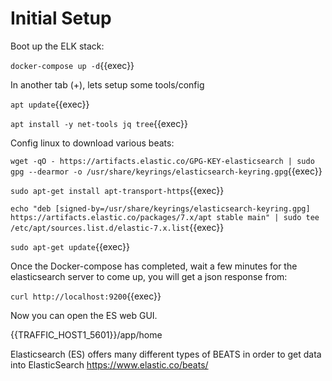 
# Initial Setup

Boot up the ELK stack:

`docker-compose up -d`{{exec}}

In another tab (+), lets setup some tools/config

`apt update`{{exec}}

`apt install -y net-tools jq tree`{{exec}}

Config linux to download various beats:

`wget -qO - https://artifacts.elastic.co/GPG-KEY-elasticsearch | sudo gpg --dearmor -o /usr/share/keyrings/elasticsearch-keyring.gpg`{{exec}}

`sudo apt-get install apt-transport-https`{{exec}}

`echo "deb [signed-by=/usr/share/keyrings/elasticsearch-keyring.gpg] https://artifacts.elastic.co/packages/7.x/apt stable main" | sudo tee /etc/apt/sources.list.d/elastic-7.x.list`{{exec}}

`sudo apt-get update`{{exec}}



Once the Docker-compose has completed, wait a few minutes for the elasticsearch server to come up, you will get a json response from:

`curl http://localhost:9200`{{exec}}

Now you can open the ES web GUI.



{{TRAFFIC_HOST1_5601}}/app/home



Elasticsearch (ES) offers many different types of BEATS in order to get data into ElasticSearch https://www.elastic.co/beats/

